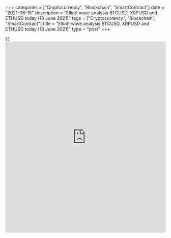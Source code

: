 +++
categories = ["Cryptocurrency", "Blockchain", "SmartContract"]
date = "2021-06-18"
description = "Elliott wave analysis BTCUSD, XRPUSD and ETHUSD today (18 June 2021)"
tags = ["Cryptocurrency", "Blockchain", "SmartContract"]
title = "Elliott wave analysis BTCUSD, XRPUSD and ETHUSD today (18 June 2021)"
type = "post"
+++

{{<iframe id="large-banner" src="https://www.bounty.group/#slide=6.0" width="100%" height="600" scrolling="no" style="border: 0px solid rgb(216, 221, 230); border-radius: 3px;">}}

2021-06-18

2021-06-18

Short-term forecast for BTCUSD, XRPUSD and ETHUSD 18.06.2021Roman Onegin

I welcome my readers!

I have prepared a short-term cryptocurrency forecast based on Elliott
wave analysis of Bitcoin, Ripple, and Ethereum. I offer entry signals to
trade each cryptocurrency.

Bitcoin has started forming the final impulse in the corrective wave.
Ethereum and Ripple should be following corrective waves.

The article covers the following subjects:

##  **Elliott wave Bitcoin analysis**

The hourly BTCUSD price chart displays the extended corrective wave [2]
currently unfolding as a simple zigzag (A)-(B)-(C). Corrective wave (B)
of this zigzag has a complex structure of the double zigzag W-X-Y. There
is developing the impulse wave (C), namely, its final leg, as the first
four sub-waves look complete. The price should soon go up to a level of
44500.00. At this level, wave [2] will be 50% of wave [1].

### Trading plan for [BTCUSD][1] today:

Buy 37839.50, TP 44500.00

* * *

##  **Elliott wave Ripple analysis**

The XRPUSD chart displays the middle part of a large corrective pattern.
Most likely, there is forming a double zigzag, with the linking wave
developing inside. Wave (X) is composed of three sub-waves W-X-Y; the
first two sub-waves have completed, and the final wave Y is still
developing. The Y wave must end as a double zigzag [W]-[X]-[Y]. The
Ripple price should be rising in the final leg of this zigzag, sub-wave
[Y]. The market should go up to a level of 1.153, where wave (X) will be
38.2% of the motive wave (Y).

### Trading plan for [XRPUSD][2] today:

Buy 0.837, TP 1.153

* * *

##  **Elliott wave Ethereum analysis**

The ETHUSD market is forming corrective wave 2. This correction has a
complex structure and seems to be a triple zigzag [W]-[X]-[Y]-[X]-[Z].
There must have completed the second linking wave [X], which is also a
triple zigzag. There is unfolding the final wave [Z] as a double zigzag
(W)-(X)-(Y), which will be concluded by wave (Y). The Ethereum price
should go up to a level of 3027.43, where wave 2 will be 50% of impulse
1.

### Trading plan for [ETHUSD][3] **** today:

Buy 2336.48, TP 3027.43

* * *

P.S. Did you like my article? Share it in social networks: it will be
the best “thank you" :)

Ask me questions and comment below. I’ll be glad to answer your
questions and give necessary explanations.

 **Useful links:**

  * I recommend trying to trade with a reliable broker [here][4]. The system allows you to trade by yourself or copy successful traders from all across the globe.
  * Use my promo-code BLOG for getting deposit bonus 50% on LiteForex platform. Just enter this code in the appropriate field while [depositing][5] your trading account.
  * Telegram chat for traders: <t.me/liteforexengchat>. We are sharing the signals and trading experience
  * Telegram channel with high-quality analytics, Forex reviews, training articles, and other useful things for traders <t.me/liteforex>



## Price chart of BTCUSD in real time mode

The content of this article reflects the author’s opinion and does not
necessarily reflect the official position of LiteForex. The material
published on this page is provided for informational purposes only and
should not be considered as the provision of investment advice for the
purposes of Directive 2004/39/EC.

Rate this article:

{{value}}

( {{count}} {{title}} )

   1. my.liteforex.com/trading/chart?symbol=BTCUSD
   2. my.liteforex.com/trading/chart?symbol=XRPUSD
   3. my.liteforex.com/trading/chart?symbol=ETHUSD
   4. my.liteforex.com/?category=analysts-opinions&slug=short-term-forecast-for-[BTC](https://www.playgroundfx.com/blog/who-is-the-creator-of-bitcoin/)usd-xrpusd-and-ethusd-18062021&openPopup=%2Fregistration%2Fpopup&utm_source=blog&utm_medium=article&utm_campaign=bonus
   5. my.liteforex.com/deposit/?category=analysts-opinions&slug=short-term-forecast-for-[BTC](https://www.playgroundfx.com/blog/who-is-the-creator-of-bitcoin/)usd-xrpusd-and-ethusd-18062021&promo_code=BLOG&utm_source=blog&utm_medium=article&utm_campaign=bonus